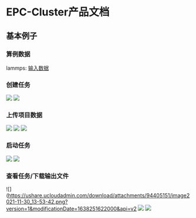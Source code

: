 # EPC-Cluster产品文档
## 基本例子
### 算例数据
lammps: [输入数据](https://ushare.ucloudadmin.com/download/attachments/94405151/fastone_lammps_case.tgz?version=1&modificationDate=1638252169000&api=v2)
### 创建任务
![](https://ushare.ucloudadmin.com/download/attachments/94405151/image2021-11-30_13-25-43.png?version=1&modificationDate=1638250295000&api=v2)
![](https://ushare.ucloudadmin.com/download/attachments/94405151/image2021-11-30_13-29-46.png?version=1&modificationDate=1638250295000&api=v2)
### 上传项目数据
![](https://ushare.ucloudadmin.com/download/attachments/94405151/image2021-11-30_13-34-10.png?version=1&modificationDate=1638250450000&api=v2)
![](https://ushare.ucloudadmin.com/download/attachments/94405151/image2021-11-30_13-38-12.png?version=1&modificationDate=1638250693000&api=v2)
![](https://ushare.ucloudadmin.com/download/attachments/94405151/image2021-11-30_13-39-53.png?version=1&modificationDate=1638250794000&api=v2)
### 启动任务
![](https://ushare.ucloudadmin.com/download/attachments/94405151/image2021-11-30_13-41-2.png?version=1&modificationDate=1638250862000&api=v2)
![](https://ushare.ucloudadmin.com/download/attachments/94405151/image2021-11-30_13-43-22.png?version=1&modificationDate=1638251002000&api=v2)
### 查看任务/下载输出文件
![](https://ushare.ucloudadmin.com/download/attachments/94405151/image2021-11-30_13-53-42.png?version=1&modificationDate=1638251622000&api=v2
![](https://ushare.ucloudadmin.com/download/attachments/94405151/image2021-11-30_13-56-7.png?version=1&modificationDate=1638251767000&api=v2)
![](https://ushare.ucloudadmin.com/download/attachments/94405151/image2021-11-30_14-32-31.png?version=1&modificationDate=1638253952000&api=v2)
